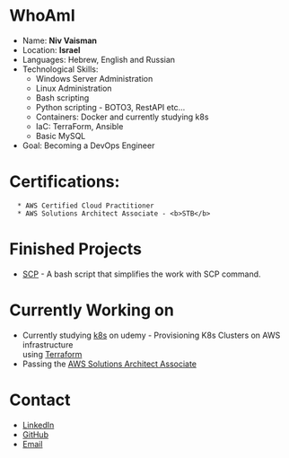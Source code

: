 # WhoAmI
  * Name: <b>Niv Vaisman</b><br>
  * Location: <b>Israel</b>
  * Languages: Hebrew, English and Russian
  * Technological Skills:
    * Windows Server Administration
    * Linux Administration
    * Bash scripting
    * Python scripting - BOTO3, RestAPI etc...
    * Containers: Docker and currently studying k8s
    * IaC: TerraForm, Ansible
    * Basic MySQL
   * Goal: Becoming a DevOps Engineer

# Certifications:
      * AWS Certified Cloud Practitioner
      * AWS Solutions Architect Associate - <b>STB</b>

# Finished Projects
  * [SCP](https://github.com/nivaisman/MyScripts/blob/main/Shell-scripts/scp.sh) - A bash script that simplifies the work with SCP command.

# Currently Working on
  * Currently studying [k8s](https://kubernetes.io/) on udemy - Provisioning K8s Clusters on AWS infrastructure<br>
    using [Terraform](https://www.terraform.io/)
  * Passing the [AWS Solutions Architect Associate](https://aws.amazon.com/certification/certified-solutions-architect-associate/)
  
# Contact
  * [LinkedIn](https://www.linkedin.com/in/nivaisman)
  * [GitHub](https://www.github.com/nivaisman)
  * [Email](niv.devmail@gmail.com)
